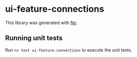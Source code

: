# ui-feature-connections

This library was generated with [Nx](https://nx.dev).

## Running unit tests

Run `nx test ui-feature-connections` to execute the unit tests.
